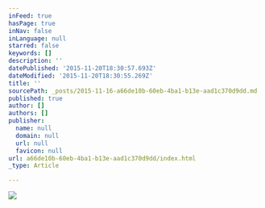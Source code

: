 ```yaml
---
inFeed: true
hasPage: true
inNav: false
inLanguage: null
starred: false
keywords: []
description: ''
datePublished: '2015-11-20T18:30:57.693Z'
dateModified: '2015-11-20T18:30:55.269Z'
title: ''
sourcePath: _posts/2015-11-16-a66de10b-60eb-4ba1-b13e-aad1c370d9dd.md
published: true
author: []
authors: []
publisher:
  name: null
  domain: null
  url: null
  favicon: null
url: a66de10b-60eb-4ba1-b13e-aad1c370d9dd/index.html
_type: Article

---
```

![](https://the-grid-user-content.s3-us-west-2.amazonaws.com/953a2c63-dd71-486a-a5c2-fab8d436a122.JPG)